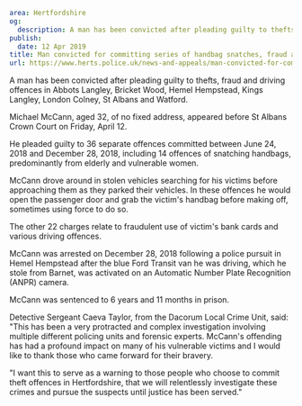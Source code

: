 ```yaml
area: Hertfordshire
og:
  description: A man has been convicted after pleading guilty to thefts, fraud and driving offences in Abbots Langley, Bricket Wood, Hemel Hempstead, Kings Langley, London Colney, St Albans and Watford.
publish:
  date: 12 Apr 2019
title: Man convicted for committing series of handbag snatches, fraud and driving offences
url: https://www.herts.police.uk/news-and-appeals/man-convicted-for-committing-series-of-handbag-snatches-fraud-and-driving-offences-md0079
```

A man has been convicted after pleading guilty to thefts, fraud and driving offences in Abbots Langley, Bricket Wood, Hemel Hempstead, Kings Langley, London Colney, St Albans and Watford.

Michael McCann, aged 32, of no fixed address, appeared before St Albans Crown Court on Friday, April 12.

He pleaded guilty to 36 separate offences committed between June 24, 2018 and December 28, 2018, including 14 offences of snatching handbags, predominantly from elderly and vulnerable women.

McCann drove around in stolen vehicles searching for his victims before approaching them as they parked their vehicles. In these offences he would open the passenger door and grab the victim's handbag before making off, sometimes using force to do so.

The other 22 charges relate to fraudulent use of victim's bank cards and various driving offences.

McCann was arrested on December 28, 2018 following a police pursuit in Hemel Hempstead after the blue Ford Transit van he was driving, which he stole from Barnet, was activated on an Automatic Number Plate Recognition (ANPR) camera.

McCann was sentenced to 6 years and 11 months in prison.

Detective Sergeant Caeva Taylor, from the Dacorum Local Crime Unit, said: "This has been a very protracted and complex investigation involving multiple different policing units and forensic experts. McCann's offending has had a profound impact on many of his vulnerable victims and I would like to thank those who came forward for their bravery.

"I want this to serve as a warning to those people who choose to commit theft offences in Hertfordshire, that we will relentlessly investigate these crimes and pursue the suspects until justice has been served."
